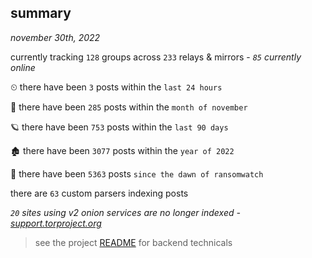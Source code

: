 
## summary
_november 30th, 2022_

currently tracking `128` groups across `233` relays & mirrors - _`85` currently online_

⏲ there have been `3` posts within the `last 24 hours`

🦈 there have been `285` posts within the `month of november`

🪐 there have been `753` posts within the `last 90 days`

🏚 there have been `3077` posts within the `year of 2022`

🦕 there have been `5363` posts `since the dawn of ransomwatch`

there are `63` custom parsers indexing posts

_`20` sites using v2 onion services are no longer indexed - [support.torproject.org](https://support.torproject.org/onionservices/v2-deprecation/)_

> see the project [README](https://github.com/joshhighet/ransomwatch#ransomwatch--) for backend technicals
